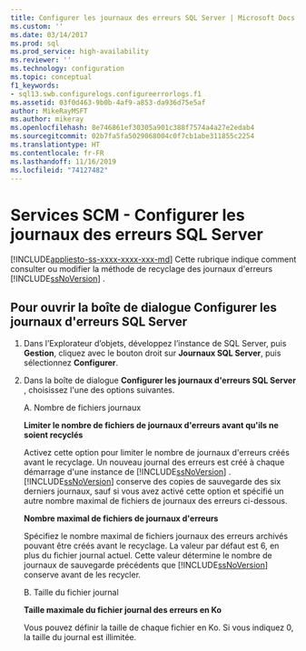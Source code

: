 ```yaml
---
title: Configurer les journaux des erreurs SQL Server | Microsoft Docs
ms.custom: ''
ms.date: 03/14/2017
ms.prod: sql
ms.prod_service: high-availability
ms.reviewer: ''
ms.technology: configuration
ms.topic: conceptual
f1_keywords:
- sql13.swb.configurelogs.configureerrorlogs.f1
ms.assetid: 03f0d463-9b0b-4af9-a853-da936d75e5af
author: MikeRayMSFT
ms.author: mikeray
ms.openlocfilehash: 8e746861ef30305a901c388f7574a4a27e2edab4
ms.sourcegitcommit: 02b7fa5fa5029068004c0f7cb1abe311855c2254
ms.translationtype: HT
ms.contentlocale: fr-FR
ms.lasthandoff: 11/16/2019
ms.locfileid: "74127482"
---
```

# <a name="scm-services---configure-sql-server-error-logs"></a>Services SCM - Configurer les journaux des erreurs SQL Server

[!INCLUDE[appliesto-ss-xxxx-xxxx-xxx-md](../../includes/appliesto-ss-xxxx-xxxx-xxx-md.md)]
  Cette rubrique indique comment consulter ou modifier la méthode de recyclage des journaux d'erreurs [!INCLUDE[ssNoVersion](../../includes/ssnoversion-md.md)] .  

## <a name="to-open-the-configure-sql-server-error-logs-dialog-box"></a>Pour ouvrir la boîte de dialogue Configurer les journaux d'erreurs SQL Server  

1. Dans l’Explorateur d’objets, développez l’instance de SQL Server, puis **Gestion**, cliquez avec le bouton droit sur **Journaux SQL Server**, puis sélectionnez **Configurer**.

2. Dans la boîte de dialogue **Configurer les journaux d'erreurs SQL Server** , choisissez l'une des options suivantes.

    A. Nombre de fichiers journaux

      **Limiter le nombre de fichiers de journaux d'erreurs avant qu'ils ne soient recyclés**

      Activez cette option pour limiter le nombre de journaux d'erreurs créés avant le recyclage. Un nouveau journal des erreurs est créé à chaque démarrage d'une instance de [!INCLUDE[ssNoVersion](../../includes/ssnoversion-md.md)] . [!INCLUDE[ssNoVersion](../../includes/ssnoversion-md.md)] conserve des copies de sauvegarde des six derniers journaux, sauf si vous avez activé cette option et spécifié un autre nombre maximal de fichiers de journaux des erreurs ci-dessous.  
  
      **Nombre maximal de fichiers de journaux d'erreurs**

      Spécifiez le nombre maximal de fichiers journaux des erreurs archivés pouvant être créés avant le recyclage. La valeur par défaut est 6, en plus du fichier journal actuel. Cette valeur détermine le nombre de journaux de sauvegarde précédents que [!INCLUDE[ssNoVersion](../../includes/ssnoversion-md.md)] conserve avant de les recycler.

    B. Taille du fichier journal

      **Taille maximale du fichier journal des erreurs en Ko**

      Vous pouvez définir la taille de chaque fichier en Ko. Si vous indiquez 0, la taille du journal est illimitée.
